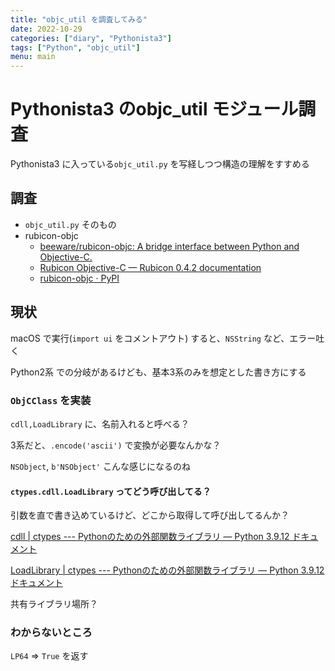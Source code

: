 ```yaml
---
title: "objc_util を調査してみる"
date: 2022-10-29
categories: ["diary", "Pythonista3"]
tags: ["Python", "objc_util"]
menu: main
---
```


# Pythonista3 のobjc_util モジュール調査

Pythonista3 に入っている`objc_util.py` を写経しつつ構造の理解をすすめる

## 調査

- `objc_util.py` そのもの
- rubicon-objc
  - [beeware/rubicon-objc: A bridge interface between Python and Objective-C.](https://github.com/beeware/rubicon-objc)
  - [Rubicon Objective-C — Rubicon 0.4.2 documentation](https://rubicon-objc.readthedocs.io/en/latest/index.html)
  - [rubicon-objc · PyPI](https://pypi.org/project/rubicon-objc/)

## 現状

macOS で実行(`import ui` をコメントアウト) すると、`NSString` など、エラー吐く

Python2系 での分岐があるけども、基本3系のみを想定とした書き方にする

### `ObjCClass` を実装

`cdll,LoadLibrary` に、名前入れると呼べる？

3系だと、`.encode('ascii')` で変換が必要なんかな？

`NSObject`, `b'NSObject'` こんな感じになるのね

#### `ctypes.cdll.LoadLibrary` ってどう呼び出してる？

引数を直で書き込めているけど、どこから取得して呼び出してるんか？

[cdll | ctypes --- Pythonのための外部関数ライブラリ — Python 3.9.12 ドキュメント](https://docs.python.org/ja/3.9/library/ctypes.html#ctypes.CDLL)

[LoadLibrary | ctypes --- Pythonのための外部関数ライブラリ — Python 3.9.12 ドキュメント](https://docs.python.org/ja/3.9/library/ctypes.html#ctypes.LibraryLoader.LoadLibrary)

共有ライブラリ場所？

### わからないところ

`LP64` => `True` を返す
